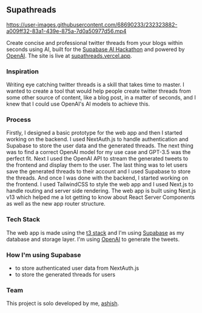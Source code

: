 ## Supathreads

https://user-images.githubusercontent.com/68690233/232323882-a009ff32-83a1-439e-875a-7d0a50977d56.mp4

Create concise and professional twitter threads from your blogs within seconds using AI, built for the [Supabase AI Hackathon](https://supabase.com/blog/launch-week-7-hackathon) and powered by [OpenAI](https://openai.com/). The site is live at [supathreads.vercel.app](https://supathreads.vercel.app).

### Inspiration

Writing eye catching twitter threads is a skill that takes time to master. I wanted to create a tool that would help people create twitter threads from some other source of content, like a blog post, in a matter of seconds, and I knew that I could use OpenAI's AI models to achieve this. 

### Process

Firstly, I designed a basic prototype for the web app and then I started working on the backend. I used NextAuth.js to handle authentication and Supabase to store the user data and the generated threads. The next thing was to find a correct OpenAI model for my use case and GPT-3.5 was the perfect fit. Next I used the OpenAI API to stream the generated tweets to the frontend and display them to the user. The last thing was to let users save the generated threads to their account and I used Supabase to store the threads. And once I was done with the backend, I started working on the frontend. I used TailwindCSS to style the web app and I used Next.js to handle routing and server side rendering. The web app is built using Next.js v13 which helped me a lot getting to know about React Server Components as well as the new app router structure.

### Tech Stack

The web app is made using the [t3 stack](https://create.t3.gg) and I'm using [Supabase](htps://supabase.com) as my database and storage layer. I'm using [OpenAI](https://openai.com/) to generate the tweets.

### How I'm using Supabase

- to store authenticated user data from NextAuth.js
- to store the generated threads for users

### Team

This project is solo developed by me, [ashish](https://twitter.com/_asheeshh).
